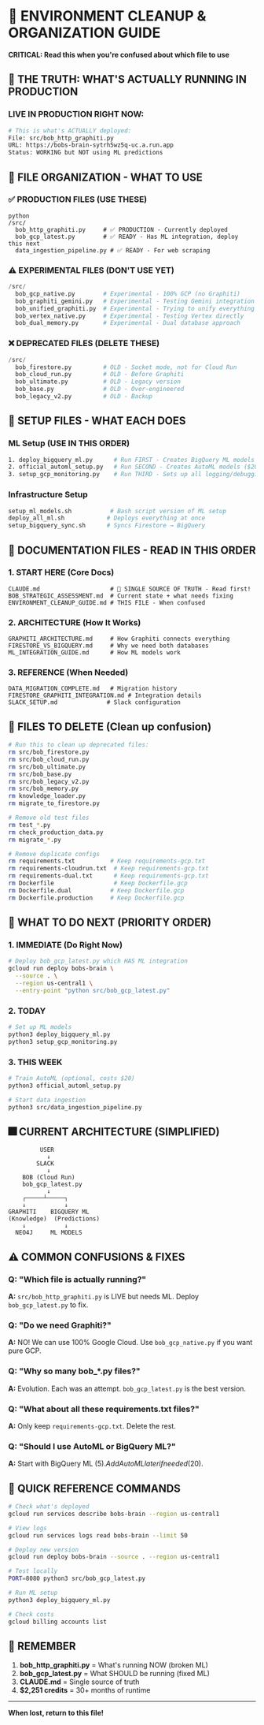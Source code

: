 # 🧹 ENVIRONMENT CLEANUP & ORGANIZATION GUIDE
**CRITICAL: Read this when you're confused about which file to use**

## 🔴 THE TRUTH: WHAT'S ACTUALLY RUNNING IN PRODUCTION

### LIVE IN PRODUCTION RIGHT NOW:
```bash
# This is what's ACTUALLY deployed:
File: src/bob_http_graphiti.py
URL: https://bobs-brain-sytrh5wz5q-uc.a.run.app
Status: WORKING but NOT using ML predictions
```

## 📁 FILE ORGANIZATION - WHAT TO USE

### ✅ PRODUCTION FILES (USE THESE)
```
python
/src/
  bob_http_graphiti.py     # ✅ PRODUCTION - Currently deployed
  bob_gcp_latest.py        # ✅ READY - Has ML integration, deploy this next
  data_ingestion_pipeline.py # ✅ READY - For web scraping
```

### ⚠️ EXPERIMENTAL FILES (DON'T USE YET)
```python
/src/
  bob_gcp_native.py        # Experimental - 100% GCP (no Graphiti)
  bob_graphiti_gemini.py   # Experimental - Testing Gemini integration
  bob_unified_graphiti.py  # Experimental - Trying to unify everything
  bob_vertex_native.py     # Experimental - Testing Vertex directly
  bob_dual_memory.py       # Experimental - Dual database approach
```

### ❌ DEPRECATED FILES (DELETE THESE)
```python
/src/
  bob_firestore.py         # OLD - Socket mode, not for Cloud Run
  bob_cloud_run.py         # OLD - Before Graphiti
  bob_ultimate.py          # OLD - Legacy version
  bob_base.py              # OLD - Over-engineered
  bob_legacy_v2.py         # OLD - Backup
```

## 🔧 SETUP FILES - WHAT EACH DOES

### ML Setup (USE IN THIS ORDER)
```bash
1. deploy_bigquery_ml.py      # Run FIRST - Creates BigQuery ML models ($5/mo)
2. official_automl_setup.py   # Run SECOND - Creates AutoML models ($20/model)
3. setup_gcp_monitoring.py    # Run THIRD - Sets up all logging/debugging
```

### Infrastructure Setup
```bash
setup_ml_models.sh           # Bash script version of ML setup
deploy_all_ml.sh            # Deploys everything at once
setup_bigquery_sync.sh      # Syncs Firestore → BigQuery
```

## 📝 DOCUMENTATION FILES - READ IN THIS ORDER

### 1. START HERE (Core Docs)
```
CLAUDE.md                    # 🔴 SINGLE SOURCE OF TRUTH - Read first!
BOB_STRATEGIC_ASSESSMENT.md  # Current state + what needs fixing
ENVIRONMENT_CLEANUP_GUIDE.md # THIS FILE - When confused
```

### 2. ARCHITECTURE (How It Works)
```
GRAPHITI_ARCHITECTURE.md     # How Graphiti connects everything
FIRESTORE_VS_BIGQUERY.md     # Why we need both databases
ML_INTEGRATION_GUIDE.md      # How ML models work
```

### 3. REFERENCE (When Needed)
```
DATA_MIGRATION_COMPLETE.md   # Migration history
FIRESTORE_GRAPHITI_INTEGRATION.md # Integration details
SLACK_SETUP.md              # Slack configuration
```

## 🚫 FILES TO DELETE (Clean up confusion)

```bash
# Run this to clean up deprecated files:
rm src/bob_firestore.py
rm src/bob_cloud_run.py
rm src/bob_ultimate.py
rm src/bob_base.py
rm src/bob_legacy_v2.py
rm src/bob_memory.py
rm knowledge_loader.py
rm migrate_to_firestore.py

# Remove old test files
rm test_*.py
rm check_production_data.py
rm migrate_*.py

# Remove duplicate configs
rm requirements.txt          # Keep requirements-gcp.txt
rm requirements-cloudrun.txt  # Keep requirements-gcp.txt
rm requirements-dual.txt      # Keep requirements-gcp.txt
rm Dockerfile                 # Keep Dockerfile.gcp
rm Dockerfile.dual           # Keep Dockerfile.gcp
rm Dockerfile.production     # Keep Dockerfile.gcp
```

## 🎯 WHAT TO DO NEXT (PRIORITY ORDER)

### 1. IMMEDIATE (Do Right Now)
```bash
# Deploy bob_gcp_latest.py which HAS ML integration
gcloud run deploy bobs-brain \
  --source . \
  --region us-central1 \
  --entry-point "python src/bob_gcp_latest.py"
```

### 2. TODAY
```bash
# Set up ML models
python3 deploy_bigquery_ml.py
python3 setup_gcp_monitoring.py
```

### 3. THIS WEEK
```bash
# Train AutoML (optional, costs $20)
python3 official_automl_setup.py

# Start data ingestion
python3 src/data_ingestion_pipeline.py
```

## 🎆 CURRENT ARCHITECTURE (SIMPLIFIED)

```
         USER
           ↓
        SLACK
           ↓
    BOB (Cloud Run)
    bob_gcp_latest.py
           ↓
    ┌─────┴─────┐
    ↓           ↓
GRAPHITI    BIGQUERY ML
(Knowledge)  (Predictions)
    ↓           ↓
  NEO4J     ML MODELS
```

## ⚠️ COMMON CONFUSIONS & FIXES

### Q: "Which file is actually running?"
**A:** `src/bob_http_graphiti.py` is LIVE but needs ML. Deploy `bob_gcp_latest.py` to fix.

### Q: "Do we need Graphiti?"
**A:** NO! We can use 100% Google Cloud. Use `bob_gcp_native.py` if you want pure GCP.

### Q: "Why so many bob_*.py files?"
**A:** Evolution. Each was an attempt. `bob_gcp_latest.py` is the best version.

### Q: "What about all these requirements.txt files?"
**A:** Only keep `requirements-gcp.txt`. Delete the rest.

### Q: "Should I use AutoML or BigQuery ML?"
**A:** Start with BigQuery ML ($5). Add AutoML later if needed ($20).

## 📝 QUICK REFERENCE COMMANDS

```bash
# Check what's deployed
gcloud run services describe bobs-brain --region us-central1

# View logs
gcloud run services logs read bobs-brain --limit 50

# Deploy new version
gcloud run deploy bobs-brain --source . --region us-central1

# Test locally
PORT=8080 python3 src/bob_gcp_latest.py

# Run ML setup
python3 deploy_bigquery_ml.py

# Check costs
gcloud billing accounts list
```

## 🔴 REMEMBER

1. **bob_http_graphiti.py** = What's running NOW (broken ML)
2. **bob_gcp_latest.py** = What SHOULD be running (fixed ML)
3. **CLAUDE.md** = Single source of truth
4. **$2,251 credits** = 30+ months of runtime

---
**When lost, return to this file!**
